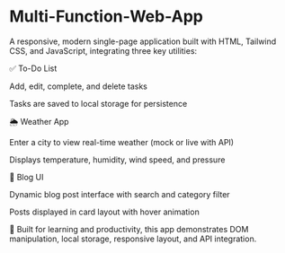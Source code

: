 # Multi-Function-Web-App
A responsive, modern single-page application built with HTML, Tailwind CSS, and JavaScript, integrating three key utilities:

✅ To-Do List

Add, edit, complete, and delete tasks

Tasks are saved to local storage for persistence

🌦 Weather App

Enter a city to view real-time weather (mock or live with API)

Displays temperature, humidity, wind speed, and pressure

📝 Blog UI

Dynamic blog post interface with search and category filter

Posts displayed in card layout with hover animation

🧠 Built for learning and productivity, this app demonstrates DOM manipulation, local storage, responsive layout, and API integration.

